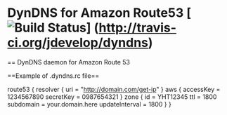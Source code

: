 DynDNS for Amazon Route53 [![Build Status](https://api.travis-ci.org/jdevelop/dyndns)] (http://travis-ci.org/jdevelop/dyndns)
=========

== DynDNS daemon for Amazon Route 53

==Example of .dyndns.rc file==

route53 {
    resolver {
        uri = "http://domain.com/get-ip"
    }
    aws {
        accessKey = 1234567890
        secretKey = 0987654321
    }
    zone {
        id = YHT12345
        ttl = 1800
        subdomain = your.domain.here
        updateInterval = 1800
    }
}
